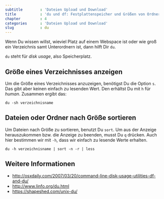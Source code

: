 ```yaml
---
subtitle        : 'Dateien Upload und Download'
title           : 'du und df: Festplattenspeicher und Größen von Ordnern ausgeben'
chapter         : 4
categories      : 'Dateien Upload und Download'
slug            : du
---
```

Wenn Du wissen willst, wieviel Platz auf einem Webspace ist oder wie groß ein Verzeichnis samt Unterordnern ist, dann hilft Dir `du`.
<!-- readmore -->

`du` steht für _disk usage_, also Speicherplatz.

## Größe eines Verzeichnisses anzeigen

Um die Größe eines Verzeichnisses anzuzeigen, benötigst Du die Option `s`. Das gibt aber keinen einfach zu lesenden Wert. Den erhältst Du mit `h` für _human_. Zusammen ergibt das:

    du -sh verzeichnisname

## Dateien oder Ordner nach Größe sortieren

Um Dateien nach Größe zu sortieren, benutzt Du `sort`. Um aus der Anzeige herauszukommen bzw. die Anzeige zu beenden, musst Du `q` drücken. Auch hier bestimmen wir mit `-h`, dass wir einfach zu lesende Werte erhalten.

    du -h verzeichnisname | sort -n -r | less

## Weitere Informationen

* http://osxdaily.com/2007/03/20/command-line-disk-usage-utilities-df-and-du/
* http://www.linfo.org/du.html
* https://shapeshed.com/unix-du/